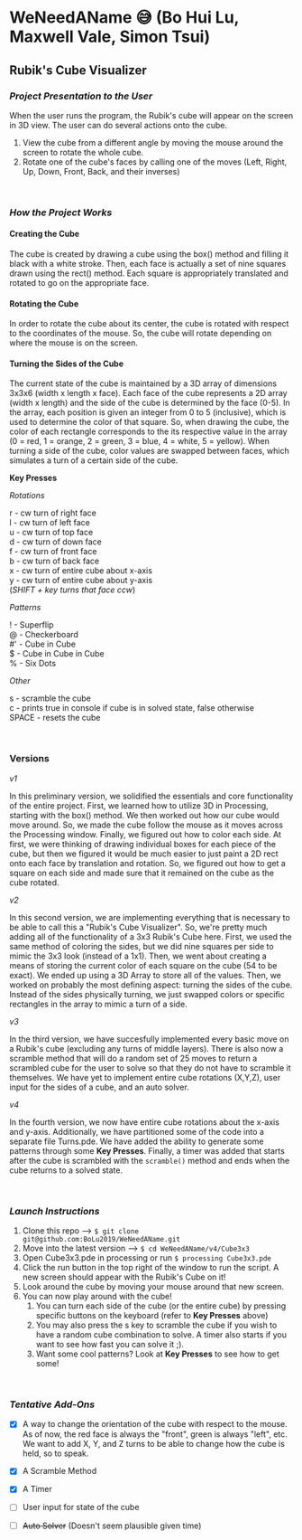 # WeNeedAName :sweat_smile: (Bo Hui Lu, Maxwell Vale, Simon Tsui)

## Rubik's Cube Visualizer

### *Project Presentation to the User*

When the user runs the program, the Rubik's cube will appear on the screen in 3D view. The user can do several actions onto the cube.
1. View the cube from a different angle by moving the mouse around the screen to rotate the whole cube.
2. Rotate one of the cube's faces by calling one of the moves (Left, Right, Up, Down, Front, Back, and their inverses)

<br>

### *How the Project Works*

#### Creating the Cube
The cube is created by drawing a cube using the box() method and filling it black with a white stroke. Then, each face is actually a set of nine squares drawn using the rect() method. Each square is appropriately translated and rotated to go on the appropriate face. 

#### Rotating the Cube
In order to rotate the cube about its center, the cube is rotated with respect to the coordinates of the mouse. So, the cube will rotate depending on where the mouse is on the screen.

#### Turning the Sides of the Cube
The current state of the cube is maintained by a 3D array of dimensions 3x3x6 (width x length x face). Each face of the cube represents a 2D array (width x length) and the side of the cube is determined by the face (0-5). In the array, each position is given an integer from 0 to 5 (inclusive), which is used to determine the color of that square. So, when drawing the cube, the color of each rectangle corresponds to the its respective value in the array (0 = red, 1 = orange, 2 = green, 3 = blue, 4 = white, 5 = yellow). When turning a side of the cube, color values are swapped between faces, which simulates a turn of a certain side of the cube. 

**Key Presses**

*Rotations*

r - cw turn of right face <br>
l - cw turn of left face <br>
u - cw turn of top face <br>
d - cw turn of down face <br>
f - cw turn of front face <br>
b - cw turn of back face <br>
x - cw turn of entire cube about x-axis  <br>
y - cw turn of entire cube about y-axis <br>
(_SHIFT + key turns that face ccw_) <br>

*Patterns*

! - Superflip <br>
@ - Checkerboard <br>
#' - Cube in Cube <br>
$ - Cube in Cube in Cube <br>
% - Six Dots <br>

*Other*

s - scramble the cube <br>
c - prints true in console if cube is in solved state, false otherwise <br>
SPACE - resets the cube <br>

<br>

### Versions

_v1_

In this preliminary version, we solidified the essentials and core functionality of the entire project. First, we learned how to utilize 3D in Processing, starting with the box() method. We then worked out how our cube would move around. So, we made the cube follow the mouse as it moves across the Processing window. Finally, we figured out how to color each side. At first, we were thinking of drawing individual boxes for each piece of the cube, but then we figured it would be much easier to just paint a 2D rect onto each face by translation and rotation. So, we figured out how to get a square on each side and made sure that it remained on the cube as the cube rotated.

_v2_

In this second version, we are implementing everything that is necessary to be able to call this a "Rubik's Cube Visualizer". So, we're pretty much adding all of the functionality of a 3x3 Rubik's Cube here. First, we used the same method of coloring the sides, but we did nine squares per side to mimic the 3x3 look (instead of a 1x1). Then, we went about creating a means of storing the current color of each square on the cube (54 to be exact). We ended up using a 3D Array to store all of the values. Then, we worked on probably the most defining aspect: turning the sides of the cube. Instead of the sides physically turning, we just swapped colors or specific rectangles in the array to mimic a turn of a side.

_v3_

In the third version, we have succesfully implemented every basic move on a Rubik's cube (excluding any turns of middle layers). There is also now a scramble method that will do a random set of 25 moves to return a scrambled cube for the user to solve so that they do not have to scramble it themselves. We have yet to implement entire cube rotations (X,Y,Z), user input for the sides of a cube, and an auto solver.

_v4_

In the fourth version, we now have entire cube rotations about the x-axis and y-axis. Additionally, we have partitioned some of the code into a separate file Turns.pde. We have added the ability to generate some patterns through some **Key Presses**. Finally, a timer was added that starts after the cube is scrambled with the `scramble()` method and ends when the cube returns to a solved state.

</br>

### *Launch Instructions*

1. Clone this repo --> ```$ git clone git@github.com:BoLu2019/WeNeedAName.git```
2. Move into the latest version --> ```$ cd WeNeedAName/v4/Cube3x3```
3. Open Cube3x3.pde in processing or run ```$ processing Cube3x3.pde```
4. Click the run button in the top right of the window to run the script. A new screen should appear with the Rubik's Cube on it!
5. Look around the cube by moving your mouse around that new screen.
6. You can now play around with the cube!
    1. You can turn each side of the cube (or the entire cube) by pressing specific buttons on the keyboard (refer to **Key Presses** above)
    2. You may also press the s key to scramble the cube if you wish to have a random cube combination to solve. A timer also starts if you want to see how fast you can solve it ;).
    3. Want some cool patterns? Look at **Key Presses** to see how to get some!
    


<br>

### *Tentative Add-Ons*

- [x] A way to change the orientation of the cube with respect to the mouse. As of now, the red face is always the "front", green is always "left", etc. We want to add X, Y, and Z turns to be able to change how the cube is held, so to speak.

- [x] A Scramble Method

- [x] A Timer
  
- [ ] User input for state of the cube

- [ ] ~~Auto Solver~~ (Doesn't seem plausible given time)
